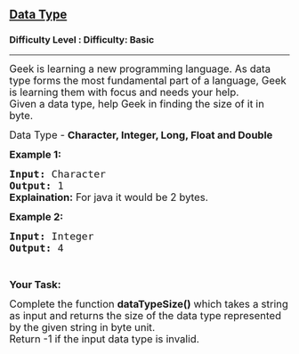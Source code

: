 <h2><a href="https://www.geeksforgeeks.org/problems/data-type-1666706751/1?page=27&sortBy=submissions">Data Type</a></h2><h3>Difficulty Level : Difficulty: Basic</h3><hr><div class="problems_problem_content__Xm_eO"><p><span style="font-size: 18px;">Geek is learning a new programming language. As data type forms the most fundamental part of a language, Geek is learning them with focus and needs your help. <br>Given a data type, help Geek in finding the size of it in byte.</span></p>
<p><span style="font-size: 18px;">Data Type - <strong>Character, Integer, Long, Float and Double</strong></span></p>
<p><span style="font-size: 18px;"><strong>Example 1:</strong></span></p>
<pre><span style="font-size: 18px;"><strong>Input:</strong> Character</span>
<span style="font-size: 18px;"><strong>Output:</strong> 1<br></span><strong style="font-size: 18px; font-family: -apple-system, BlinkMacSystemFont, 'Segoe UI', Roboto, Oxygen, Ubuntu, Cantarell, 'Open Sans', 'Helvetica Neue', sans-serif;">Explaination:</strong><span style="font-size: 18px; font-family: -apple-system, BlinkMacSystemFont, 'Segoe UI', Roboto, Oxygen, Ubuntu, Cantarell, 'Open Sans', 'Helvetica Neue', sans-serif;"> For java it would be 2 bytes.</span></pre>
<p><span style="font-size: 18px;"><strong>Example 2:</strong></span></p>
<pre><span style="font-size: 18px;"><strong>Input:</strong> Integer</span>
<span style="font-size: 18px;"><strong>Output:</strong> 4</span></pre>
<p>&nbsp;</p>
<p><span style="font-size: 18px;"><strong>Your Task:</strong></span></p>
<p><span style="font-size: 18px;">Complete the function <strong>dataTypeSize()</strong> which takes a string as input and returns&nbsp;the size of the data type represented by the given string in byte unit.<br>Return -1 if the input data type is invalid.<br></span></p></div>